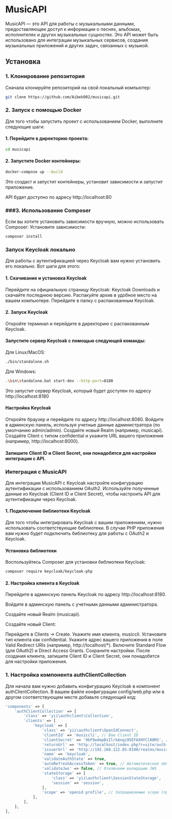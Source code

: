 # MusicAPI

MusicAPI — это API для работы с музыкальными данными, предоставляющее доступ к информации о песнях, альбомах, исполнителях и других музыкальных сущностях. Это API может быть использовано для интеграции музыкальных сервисов, создания музыкальных приложений и других задач, связанных с музыкой.

## Установка

### 1. Клонирование репозитория

Сначала клонируйте репозиторий на свой локальный компьютер:

```bash
git clone https://github.com/Aibek002/musicapi.git
```
### 2. Запуск с помощью Docker
Для того чтобы запустить проект с использованием Docker, выполните следующие шаги:

#### 1. Перейдите в директорию проекта:
```bash
cd musicapi    
```
#### 2. Запустите Docker контейнеры:
```bash
docker-compose up --build
```
Это создаст и запустит контейнеры, установит зависимости и запустит приложение.

API будет доступно по адресу http://localhost:80
### ###3. Использование Composer
Если вы хотите установить зависимости вручную, можно использовать Composer:
Установите зависимости:
```bash
composer install
```
### Запуск Keycloak локально
Для работы с аутентификацией через Keycloak вам нужно установить его локально. Вот шаги для этого:

#### 1. Скачивание и установка Keycloak
Перейдите на официальную страницу Keycloak: Keycloak Downloads и скачайте последнюю версию.
Распакуйте архив в удобное место на вашем компьютере.
Перейдите в папку с распакованным Keycloak.
#### 2. Запуск Keycloak
Откройте терминал и перейдите в директорию с распакованным Keycloak.

#### Запустите сервер Keycloak с помощью следующей команды:

  Для Linux/MacOS:
  ```bash
  ./bin/standalone.sh
  ```
  Для Windows:
  ```bash
  .\bin\standalone.bat start-dev --http-port=8180
  ```
  Это запустит сервер Keycloak, который будет доступен по адресу http://localhost:8180

#### Настройка Keycloak
Откройте браузер и перейдите по адресу http://localhost:8080.
Войдите в админскую панель, используя учетные данные администратора (по умолчанию admin/admin).
Создайте новый Realm (например, musicapi).
Создайте Client с типом confidential и укажите URL вашего приложения (например, http://localhost:8000).
#### Запишите Client ID и Client Secret, они понадобятся для настройки интеграции с API.

### Интеграция с MusicAPI
Для интеграции MusicAPI с Keycloak настройте конфигурацию аутентификации с использованием OAuth2. Используйте полученные данные из Keycloak (Client ID и Client Secret), чтобы настроить API для аутентификации через Keycloak.

#### 1. Подключение библиотеки Keycloak
Для того чтобы интегрировать Keycloak с вашим приложением, нужно использовать соответствующие библиотеки. В случае PHP приложения вам нужно будет подключить библиотеку для работы с OAuth2 и Keycloak.

#### Установка библиотеки
Воспользуйтесь Composer для установки библиотеки Keycloak:
```bash
composer require keycloak/keycloak-php
```
#### 2. Настройка клиента в Keycloak
Перейдите в админскую панель Keycloak по адресу http://localhost:8180.

Войдите в админскую панель с учетными данными администратора.

Создайте новый Realm (musicapi).

Создайте новый Client:

Перейдите в Clients -> Create.
Укажите имя клиента, musiccli.
Установите тип клиента как confidential.
Укажите адрес вашего приложения в поле Valid Redirect URIs (например, http://localhost/*).
Включите Standard Flow (для OAuth2) и Direct Access Grants.
Сохраните настройки.
После создания клиента, запишите Client ID и Client Secret, они понадобятся для настройки приложения.
### 1. Настройка компонента authClientCollection
Для начала вам нужно добавить конфигурацию Keycloak в компонент authClientCollection. В вашем файле конфигурации config/web.php или в другом соответствующем месте добавьте следующий код:
```php
'components' => [
    'authClientCollection' => [
        'class' => 'yii\authclient\Collection',
        'clients' => [
            'keycloak' => [
                'class' => 'yii\authclient\OpenIdConnect',
                'clientId' => 'musiccli', // Ваш Client ID
                'clientSecret' => '9bF9w4mpBxIlrkAnqz95EFAXHYCl88M3', // Ваш Client Secret
                'returnUrl' => 'http://localhost/index.php?r=site/auth-callback', // URL, куда будет направлен редирект после авторизации
                'issuerUrl' => 'http://192.168.122.85:8180/realms/music-api/', // URL для вашего Keycloak (Issuer URL)
                'name' => 'keycloak',
                'validateAuthState' => true,
                'autoRefreshAccessToken' => true, // Автоматическое обновление токенов
                'validateJws' => false, // Отключаем валидацию JWS
                'stateStorage' => [
                    'class' => 'yii\authclient\SessionStateStorage',
                    'session' => 'session',
                ],
                'scope' => 'openid profile', // Запрашиваемые scope (профиль пользователя)
            ],
        ],
    ],
],
```

